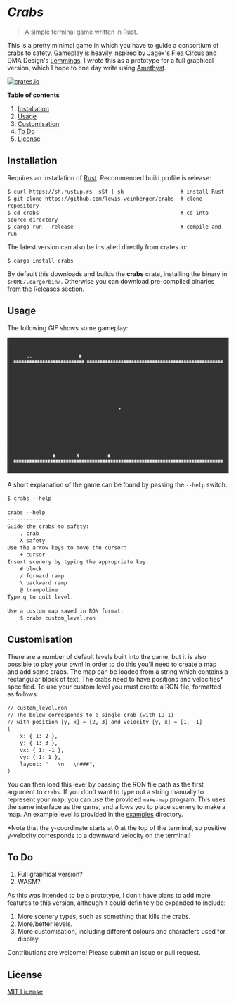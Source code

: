 # *Crabs*
>A simple terminal game written in Rust. 

This is a pretty minimal game in which you have to guide a consortium of crabs to safety. Gameplay is heavily inspired by Jagex's [Flea Circus](https://jagex.fandom.com/wiki/Flea_Circus) and DMA Design's [Lemmings](https://en.wikipedia.org/wiki/Lemmings_(video_game)). I wrote this as a prototype for a full graphical version, which I hope to one day write using [Amethyst](https://github.com/amethyst/amethyst).

[![crates.io](https://img.shields.io/crates/v/crabs)](https://crates.io/crates/crabs)

**Table of contents**
1. [Installation](#installation)
2. [Usage](#usage)
3. [Customisation](#customisation)
4. [To Do](#to-do)
5. [License](#license)

<a name="installation"></a>
## Installation
Requires an installation of [Rust](https://www.rust-lang.org/tools/install). Recommended build profile is release:
    
    $ curl https://sh.rustup.rs -sSf | sh                  # install Rust
    $ git clone https://github.com/lewis-weinberger/crabs  # clone repository
    $ cd crabs                                             # cd into source directory
    $ cargo run --release                                  # compile and run

The latest version can also be installed directly from crates.io:

    $ cargo install crabs

By default this downloads and builds the **crabs** crate, installing the binary in `$HOME/.cargo/bin/`. Otherwise you can download pre-compiled binaries from the Releases section.

<a name="usage"></a>
## Usage

The following GIF shows some gameplay:

![Crabs gameplay](gameplay.gif)

A short explanation of the game can be found by passing the `--help` switch:
```
$ crabs --help

crabs --help
------------
Guide the crabs to safety:
	. crab
	X safety
Use the arrow keys to move the cursor:
	+ cursor
Insert scenery by typing the appropriate key:
	# block
	/ forward ramp
	\ backward ramp
	@ trampoline
Type q to quit level.

Use a custom map saved in RON format:
	$ crabs custom_level.ron
```

<a name="customisation"></a>
## Customisation

There are a number of default levels built into the game, but it is also possible to play your own! In order to do this you'll need to create a map and add some crabs. The map can be loaded from a string which contains a rectangular block of text. The crabs need to have positions and velocities* specified. To use your custom level you must create a RON file, formatted as follows:

```
// custom_level.ron
// The below corresponds to a single crab (with ID 1)
// with position [y, x] = [2, 3] and velocity [y, x] = [1, -1]
(
    x: { 1: 2 },
    y: { 1: 3 },
    vx: { 1: -1 },
    vy: { 1: 1 },
    layout: "   \n   \n###",
)
```

You can then load this level by passing the RON file path as the first argument to `crabs`. If you don't want to type out a string manually to represent your map, you can use the provided `make-map` program. This uses the same interface as the game, and allows you to place scenery to make a map. An example level is provided in the [examples](/examples) directory.

*Note that the y-coordinate starts at 0 at the top of the terminal, so positive y-velocity corresponds to a downward velocity on the terminal!

<a name="to-do"></a>
## To Do
1. Full graphical version?
2. WASM?

As this was intended to be a prototype, I don't have plans to add more features to this version, although it could definitely be expanded to include:

1. More scenery types, such as something that kills the crabs.
2. More/better levels.
3. More customisation, including different colours and characters used for display.

Contributions are welcome! Please submit an issue or pull request.

<a name="license"></a>
## License

[MIT License](LICENSE)
